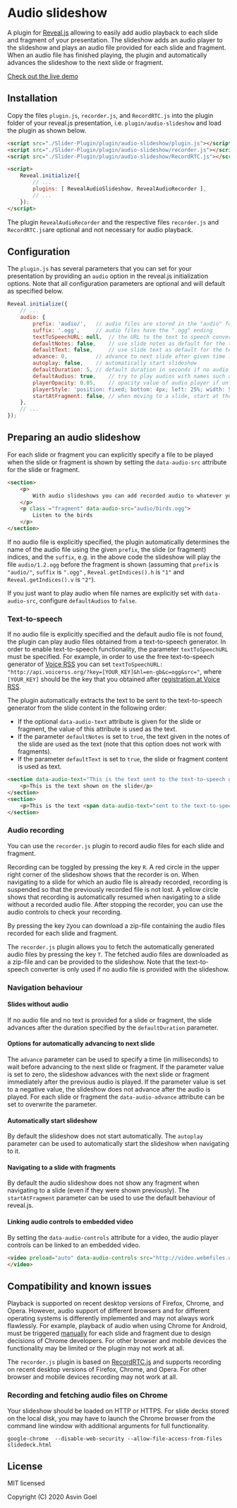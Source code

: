 # Audio slideshow

A plugin for [Reveal.js](https://github.com/hakimel/reveal.js) allowing to easily add audio playback to each slide and fragment of your presentation.
The slideshow adds an audio player to the slideshow and plays an audio file provided for each slide and fragment.
When an audio file has finished playing, the plugin and automatically advances the slideshow to the next slide or fragment.

[Check out the live demo](https://rajgoel.github.io/reveal.js-demos/audio-slideshow-demo.html)


## Installation

Copy the files ```plugin.js```, ```recorder.js```, and ```RecordRTC.js``` into the plugin folder of your reveal.js presentation, i.e. ```plugin/audio-slideshow``` and load the plugin as shown below.

```html
<script src="./Slider-Plugin/plugin/audio-slideshow/plugin.js"></script>
<script src="./Slider-Plugin/plugin/audio-slideshow/recorder.js"></script>
<script src="./Slider-Plugin/plugin/audio-slideshow/RecordRTC.js"></script>

<script>
    Reveal.initialize({
        // ...
        plugins: [ RevealAudioSlideshow, RevealAudioRecorder ],
        // ...
    });
</script>
```

The plugin ```RevealAudioRecorder``` and the respective files ```recorder.js``` and ```RecordRTC.js```are optional and not necessary for audio playback.


## Configuration

The ```plugin.js``` has several parameters that you can set for your presentation by providing an ```audio``` option in the reveal.js initialization options.
Note that all configuration parameters are optional and will default as specified below.


```javascript
Reveal.initialize({
	// ...
	audio: {
		prefix: 'audio/', 	// audio files are stored in the "audio" folder
		suffix: '.ogg',		// audio files have the ".ogg" ending
		textToSpeechURL: null,  // the URL to the text to speech converter
		defaultNotes: false, 	// use slide notes as default for the text to speech converter
		defaultText: false, 	// use slide text as default for the text to speech converter
		advance: 0, 		// advance to next slide after given time in milliseconds after audio has played, use negative value to not advance
		autoplay: false,	// automatically start slideshow
		defaultDuration: 5,	// default duration in seconds if no audio is available
		defaultAudios: true,	// try to play audios with names such as audio/1.2.ogg
		playerOpacity: 0.05,	// opacity value of audio player if unfocused
		playerStyle: 'position: fixed; bottom: 4px; left: 25%; width: 50%; height:75px; z-index: 33;', // style used for container of audio controls
		startAtFragment: false, // when moving to a slide, start at the current fragment or at the start of the slide
	},
	// ...
});
```

## Preparing an audio slideshow

For each slide or fragment you can explicitly specify a file to be played when the slide or fragment is shown by setting the ```data-audio-src``` attribute for the slide or fragment.

```html
<section>
	<p>
		With audio slideshows you can add recorded audio to whatever you want to deliver to your audience.
	</p>
	<p class ="fragment" data-audio-src="audio/birds.ogg">
		Listen to the birds
	</p>
</section>
```

If no audio file is explicitly specified, the plugin automatically determines the name of the audio file using the given ```prefix```, the slide (or fragment) indices, and the ```suffix```, e.g. in the above code the slideshow will play the file ```audio/1.2.ogg```  before the fragment is shown (assuming that ```prefix``` is ```"audio/"```, ```suffix``` is ```".ogg"``` , ```Reveal.getIndices().h``` is ```"1"``` and ```Reveal.getIndices().v``` is ```"2"```).

If you just want to play audio when file names are explicitly set with ```data-audio-src```, configure ```defaultAudios``` to ```false```.

### Text-to-speech

If no audio file is explicitly specified and the default audio file is not found, the plugin can play audio files obtained from a text-to-speech generator.
In order to enable text-to-speech functionality, the parameter ```textToSpeechURL``` must be specified.
For example, in order to use the free text-to-speech generator of [Voice RSS](http://www.voicerss.org/) you can set ```textToSpeechURL: "http://api.voicerss.org/?key=[YOUR_KEY]&hl=en-gb&c=ogg&src="```,
where ```[YOUR_KEY]``` should be the key that you obtained after [registration at Voice RSS](http://www.voicerss.org/registration.aspx).

The plugin automatically extracts the text to be sent to the text-to-speech generator from the slide content in the following order:
- If the optional  ```data-audio-text``` attribute is given for the slide or fragment, the value of this attribute is used as the text.
- If  the  parameter ```defaultNotes``` is set to ```true```, the text given in the notes of the slide are used as the text (note that this option does not work with fragments).
- If the parameter ```defaultText``` is set to ```true```, the slide or fragment content is used as text.


```html
<section data-audio-text="This is the text sent to the text-to-speech generator">
	<p>This is the text shown on the slide</p>
</section>
<section>
	<p>This is the text <span data-audio-text="sent to the text-to-speech generator (but only if the parameter defaultText is set to true)">shown on the slide</span></p>
</section>

```

### Audio recording

You can use the ```recorder.js``` plugin to record audio files for each slide and fragment.

Recording can be toggled by pressing the key ```R```.
A red circle in the upper right corner of the slideshow shows that the recorder is on.
When navigating to a slide for which an audio file is already recorded, recording is suspended so that the previously recorded file is not lost.
A yellow circle shows that recording is automatically resumed when navigating to a slide without a recorded audio file.
After stopping the recorder, you can use the audio controls to check your recording.

By pressing the key ```Z```you can download a zip-file containing the audio files recorded for each slide and fragment.

The ```recorder.js``` plugin allows you to fetch the automatically generated audio files by pressing the key ```T```. The fetched audio files are downloaded as a zip-file and can be provided to the slideshow.
Note that the text-to-speech converter is only used if no audio file is provided with the slideshow.


### Navigation behaviour

#### Slides without audio

If no audio file and no text is provided for a slide or fragment, the slide advances after the duration specified by the ```defaultDuration``` parameter.

#### Options for automatically advancing to next slide

The ```advance``` parameter can be used to specify a time (in milliseconds) to wait before advancing to the next slide or fragment.
If the parameter value is set to zero, the slideshow advances with the next slide or fragment immediately after the previous audio is played.
If the parameter value is set to a negative value, the slideshow does not advance after the audio is played.
For each slide or fragment the ```data-audio-advance``` attribute can be set to overwrite the  parameter.

#### Automatically start slideshow

By default the slideshow does not start automatically. The ```autoplay``` parameter can be used to automatically start the slideshow when navigating to it.

#### Navigating to a slide with fragments

By default the audio slideshow does not show any fragment when navigating to a slide (even if they were shown previously). The ```startAtFragment``` parameter can be used to use the default behaviour of reveal.js.


#### Linking audio controls to embedded video

By setting the ```data-audio-controls``` attribute for a video, the audio player controls can be linked to an embedded video.

```html
<video preload="auto" data-audio-controls src="http://video.webmfiles.org/big-buck-bunny_trailer.webm" width="720" height="480">
</video>
```


## Compatibility and known issues

Playback is supported on recent desktop versions of Firefox, Chrome, and Opera.
However, audio support of different browsers and for different operating systems is differently implemented and may not always work flawlessly.
For example, playback of audio when using Chrome for Android, must be triggered [manually](https://code.google.com/p/chromium/issues/detail?id=178297) for each slide and fragment due to design decisions of Chrome developers.
For other browser and mobile devices the functionality may be limited or the plugin may not work at all.


The ```recorder.js```  plugin is based on [RecordRTC.js](https://github.com/muaz-khan/WebRTC-Experiment/tree/master/RecordRTC) and supports recording on recent desktop versions of Firefox, Chrome, and Opera.
For other browser and mobile devices recording may not work at all.

### Recording and fetching audio files on Chrome

Your slideshow should be loaded  on HTTP or HTTPS. For slide decks stored on the local disk, you may have to launch the Chrome browser from the command line window with additional arguments for full functionality.

```
google-chrome  --disable-web-security --allow-file-access-from-files slidedeck.html
```

## License

MIT licensed

Copyright (C) 2020 Asvin Goel
